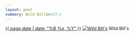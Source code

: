 ```yaml
---
layout: post
summary: Wild Bill&#x27;s
---
```


<p>
  <time><a href="/576">{{ page.date | date: "%B %e, %Y" }}</a></time>
  <a href="/576"><img src="{{ site.assets_url }}/576-640.jpg" srcset="{{ site.assets_url }}/576-320.jpg 320w, {{ site.assets_url }}/576-640.jpg 640w, {{ site.assets_url }}/576-960.jpg 960w, {{ site.assets_url }}/576-1280.jpg 1280w" sizes="(min-width: 700px) 50vw, calc(100vw - 2rem)" alt="Wild Bill&#x27;s" /></a>
  <span>Wild Bill&#x27;s</span>
</p>
